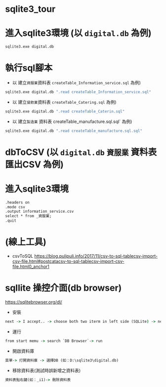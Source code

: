 # sqlite3_tour

# 進入sqlite3環境 (以 `digital.db` 為例)
```cmd
sqlite3.exe digital.db
```

# 執行sql腳本 
- 以 建立`資服業`資料表 `createTable_Information_service.sql` 為例)
```cmd
sqlite3.exe digital.db ".read createTable_Information_service.sql"
```
- 以 建立`餐飲業`資料表 `createTable_Catering.sql` 為例)
```cmd
sqlite3.exe digital.db ".read createTable_Caterin.sql"
```
- 以 建立`製造業` 資料表 createTable_manufacture.sql.sql` 為例)
```cmd
sqlite3.exe digital.db ".read createTable_manufacture.sql.sql"
```

# dbToCSV (以 `digital.db` `資服業` 資料表匯出CSV 為例)

# 進入sqlite3環境 
```cmd
.headers on
.mode csv
.output information_service.csv
select * from _資服業;
.quit
```

# (線上工具)
- csvToSQL
https://blog.pulipuli.info/2017/11/csv-to-sql-tablecsv-import-csv-file.html#postcatacsv-to-sql-tablecsv-import-csv-file.html0_anchor1 

# sqllite 操控介面(db browser)
https://sqlitebrowser.org/dl/ 
- 安裝 
```cmd
next -> I accept.. -> choose both two iterm in left side (SQLite) -> next -> install 
```
- 運行 
```cmd
from start memu -> search `DB Browser`-> run 
```
- 開啟資料庫
```cmd
菜單-> 打開資料庫 -> 選擇DB (如：D:\sqlite3\digital.db) 
```

- 移除資料表(測試時誤新增之資料表)
```cmd
資料表點右鍵(如：_i1)-> 刪除資料表
```
